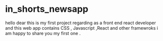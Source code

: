 # in_shorts_newsapp
hello dear this is my first project regarding as a front end react developer and this web app contains CSS , Javascript ,React and other framewroks i am happy to share you my first one .
